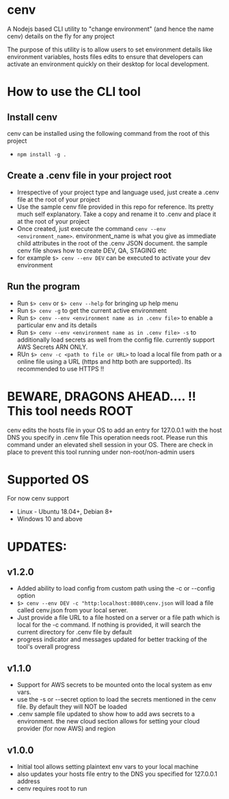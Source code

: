 # cenv
A Nodejs based CLI utility to "change environment" (and hence the name cenv) details on the fly for any project

The purpose of this utility is to allow users to set environment details like environment variables, hosts files edits to ensure that developers can activate an environment quickly on their desktop for local development.

# How to use the CLI tool

## Install cenv
cenv can be installed using the following command from the root of this project
* `npm install -g .`

## Create a .cenv file in your project root
* Irrespective of your project type and language used, just create a .cenv file at the root of your project
* Use the sample cenv file provided in this repo for reference. Its pretty much self explanatory. Take a copy and rename it to .cenv and place it at the root of your project
* Once created, just execute the command `cenv --env <environment_name>`. environment_name is what you give as immediate child attributes in the root of the .cenv JSON document. the sample cenv file shows how to create DEV, QA, STAGING etc
* for example `$> cenv --env DEV` can be executed to activate your dev environment 

## Run the program
* Run `$> cenv` or `$> cenv --help` for bringing up help menu
* Run `$> cenv -g` to get the current active environment
* Run `$> cenv --env <environment name as in .cenv file>` to enable a particular env and its details 
* Run `$> cenv --env <environment name as in .cenv file> -s` to additionally load secrets as well from the config file. currently support AWS Secrets ARN ONLY.
* RUn `$> cenv -c <path to file or URL>` to load a local file from path or a online file using a URL (https and http both are supported). Its recommended to use HTTPS !! 

# BEWARE, DRAGONS AHEAD.... !! This tool needs ROOT 
cenv edits the hosts file in your OS to add an entry for 127.0.0.1 with the host DNS you specify in .cenv file
This operation needs root. Please run this command under an elevated shell session in your OS. There are check in place to prevent this tool running under non-root/non-admin users

# Supported OS
For now cenv support 
* Linux - Ubuntu 18.04+, Debian 8+
* Windows 10 and above

# UPDATES:

## v1.2.0
* Added ability to load config from custom path using the -c or --config option
* `$> cenv --env DEV -c "http:localhost:8080\cenv.json` will load a file called cenv.json from your local server. 
* Just provide a file URL to a file hosted on a server or a file path which is local for the -c command. If nothing is provided, it will search the current directory for .cenv file by default
* progress indicator and messages updated for better tracking of the tool's overall progress

## v1.1.0
* Support for AWS secrets to be mounted onto the local system as env vars.
* use the -s or --secret option to load the secrets mentioned in the cenv file. By default they will NOT be loaded
* .cenv sample file updated to show how to add aws secrets to a environment. the new cloud section allows for setting your cloud provider (for now AWS) and region

## v1.0.0
* Initial tool allows setting plaintext env vars to your local machine
* also updates your hosts file entry to the DNS you specified for 127.0.0.1 address
* cenv requires root to run